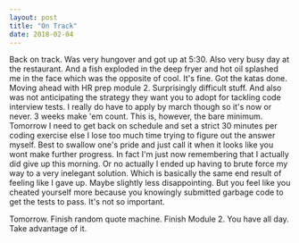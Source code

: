 ```yaml
---
layout: post
title: "On Track"
date: 2018-02-04
---
```


Back on track. Was very hungover and got up at 5:30. Also very busy day at the restaurant. And a fish exploded in the deep fryer and hot oil splashed me in the face which was the opposite of cool. It's fine. Got the katas done. Moving ahead with HR prep module 2. Surprisingly difficult stuff. And also was not anticipating the strategy they want you to adopt for tackling code interview tests. I really do have to apply by march though so it's now or never. 3 weeks make 'em count. This is, however, the bare minimum. Tomorrow I need to get back on schedule and set a strict 30 minutes per coding exercise else I lose too much time trying to figure out the answer myself. Best to swallow one's pride and just call it when it looks like you wont make further progress. In fact I'm just now remembering that I actually did give up this morning. Or no actually I ended up having to brute force my way to a very inelegant solution. Which is basically the same end result of feeling like I gave up. Maybe slightly less disappointing. But you feel like you cheated yourself more because you knowingly submitted garbage code to get the tests to pass. It's not so important.

Tomorrow. Finish random quote machine. Finish Module 2. You have all day. Take advantage of it.  
